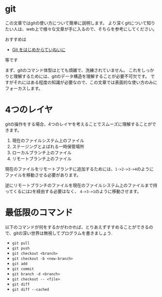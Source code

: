 # git
この文章ではgitの使い方について簡単に説明します。
より深くgitについて知りたい人は、web上で様々な文章が手に入るので、そちらを参考にしてください。

おすすめは
* [Git をはじめからていねいに](https://github.com/takanabe/introduction-to-git)

等です

まず、gitのコマンド体型はとても煩雑で、洗練されていません。
これをしっかりと理解するためには、gitのデータ構造を理解することが必要不可欠です。
ですがそれにはある程度の知識が必要なので、この文章では表面的な使い方のみにフォーカスします。

# 4つのレイヤ
gitの操作をする場合、4つのレイヤを考えることでスムーズに理解することができます。

1. 現在のファイルシステム上のファイル
2. ステージングとよばれる一時保管場所
3. ローカルブランチ上のファイル
4. リモートブランチ上のファイル

現在のファイルをリモートブランチに追加するためには、`1->2->3->4`のようにファイルを移動させる必要があります。

逆にリモートブランチのファイルを現在のファイルシステム上のファイルまで持ってくるには`2`を経由する必要はなく、
`4->3->1`のように移動させます。

# 最低限のコマンド
以下のコマンドが何をするかがわかれば、とりあえずすすめることができるので、gitの深い世界は無視してプログラムを書きましょう.

* `git pull`
* `git push`
* `git checkout <branch>`
* `git checkout -b <new-branch>`
* `git add`
* `git commit`
* `git branch -d <branch>`
* `git checkout -- <file>`
* `git diff`
* `git diff --cached`
